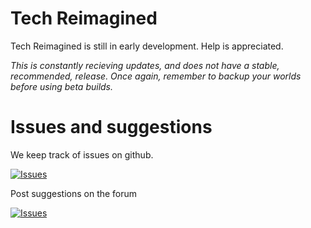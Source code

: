 # Tech Reimagined
Tech Reimagined is still in early development. Help is appreciated.

*This is constantly recieving updates, and does not have a stable, recommended, release. Once again, remember to backup your worlds before using beta builds.*

# Issues and suggestions

We keep track of issues on github.

[![Issues](https://img.shields.io/badge/Tech%20Reimagined-Issues-blue.svg)](https://github.com/TechReimagined/Tech-Reimagined/issues)

Post suggestions on the forum

[![Issues](https://img.shields.io/badge/Tech%20Reimagined-Forum-blue.svg)](https://github.com/TechReimagined/Tech-Reimagined/issues)
